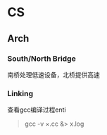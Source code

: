 # CS

## Arch
### South/North Bridge
南桥处理低速设备，北桥提供高速

### Linking
查看gcc编译过程enti
> gcc -v ×.cc &> x.log